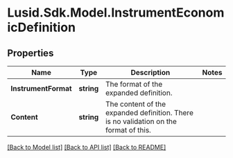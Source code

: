 
# Lusid.Sdk.Model.InstrumentEconomicDefinition

## Properties

Name | Type | Description | Notes
------------ | ------------- | ------------- | -------------
**InstrumentFormat** | **string** | The format of the expanded definition. | 
**Content** | **string** | The content of the expanded definition. There is no validation on the format of this. | 

[[Back to Model list]](../README.md#documentation-for-models)
[[Back to API list]](../README.md#documentation-for-api-endpoints)
[[Back to README]](../README.md)

